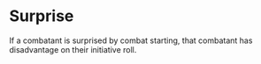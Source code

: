 # Surprise
If a combatant is surprised by combat starting, that combatant has disadvantage on their initiative roll.